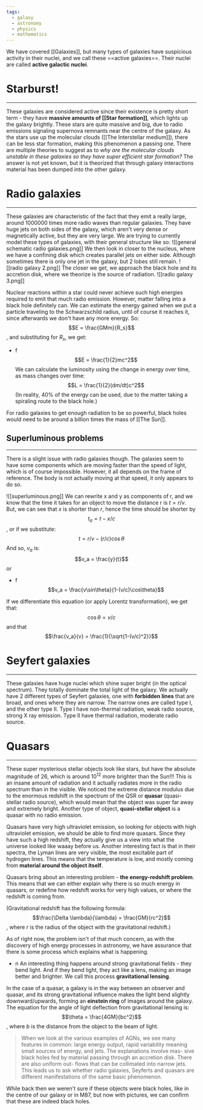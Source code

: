 ```yaml
---
tags:
  - galaxy
  - astronomy
  - physics
  - mathematics
---
```

We have covered [[Galaxies]], but many types of galaxies have suspicious activity in their nuclei, and we call these ==active galaxies==. Their nuclei are called **active galactic nuclei**. 

# Starburst!
---
These galaxies are considered active since their existence is pretty short term - they have **massive amounts of [[Star formation]]**, which lights up the galaxy brightly. These stars are quite massive and big, due to radio emissions signaling supernova remnants near the centre of the galaxy. As the stars use up the molecular clouds ([[The Interstellar medium]]), there can be less star formation, making this phenomenon a passing one. There are multiple theories to suggest as to *why are the molecular clouds unstable in these galaxies so they have super efficient star formation?* The answer is not yet known, but it is theorized that through galaxy interactions material has been dumped into the other galaxy.

# Radio galaxies
---
These galaxies are characteristic of the fact that they emit a really large, around 1000000 times more radio waves than regular galaxies. They have huge jets on both sides of the galaxy, which aren't very dense or magnetically active, but they are very large. We are trying to currently model these types of galaxies, with their general structure like so:
![[general schematic radio galaxies.png]]
We then look in closer to the nucleus, where we have a confining disk which creates parallel jets on either side. Although sometimes there is only one jet in the galaxy, but 2 lobes still remain. 
![[radio galaxy 2.png]]
The closer we get, we approach the black hole and its accretion disk, where we theorize is the source of radiation.
![[radio galaxy 3.png]]

Nuclear reactions within a star could never achieve such high energies required to emit that much radio emission. However, matter falling into a black hole definitely can. We can estimate the energy gained when we put a particle traveling to the Schwarzschild radius, until of course it reaches it, since afterwards we don't have any more energy. So:$$E = \frac{GMm}{R_s}$$, and substituting for $R_s$, we get:
- f $$E = \frac{1}{2}mc^2$$ We can calculate the luminosity using the change in energy over time, as mass changes over time:$$L = \frac{1}{2}(dm/dt)c^2$$
(In reality, 40% of the energy can be used, due to the matter taking a spiraling route to the black hole.)

For radio galaxies to get enough radiation to be so powerful, black holes would need to be around a billion times the mass of [[The Sun]]. 

## Superluminous problems
---
There is a slight issue with radio galaxies though. The galaxies seem to have some components which are moving faster than the speed of light, which is of course impossible. However, it all depends on the frame of reference. The body is not actually moving at that speed, it only appears to do so.

![[superluminous.png]]
We can rewrite x and y as components of r, and we know that the time it takes for an object to move the distance r is $t = r/v$. But, we can see that $x$ is shorter than $r$, hence the time should be shorter by $$t_a = t - x/c$$, or if we substitute:$$t = r/v - (r/c)\cos\theta$$
And so, $v_a$ is:$$v_a = \frac{y}{t}$$ or 
- f $$v_a = \frac{v\sin\theta}{1-(v/c)\cos\theta}$$

If we differentiate this equation (or apply Lorentz transformation), we get that:$$\cos \theta = v/c$$
and that $$\frac{v_a}{v} = \frac{1}{\sqrt{1-(v/c)^2}}$$

# Seyfert galaxies
---
These galaxies have huge nuclei which shine super bright (in the optical spectrum). They totally dominate the total light of the galaxy. We actually have 2 different types of Seyfert galaxies, one with **forbidden lines** that are broad, and ones where they are narrow. The narrow ones are called type I, and the other type II. Type I have non-thermal radiation, weak radio source, strong X ray emission. Type II have thermal radiation, moderate radio source.

# Quasars
---
These super mysterious stellar objects look like stars, but have the absolute magnitude of 26, which is around $10^{12}$ more brighter than the Sun!!! This is an insane amount of radiation and it actually radiates more in the radio spectrum than in the visible. We noticed the extreme distance modulus due to the enormous redshift in the spectrum of the QSR or **quasar** (quasi-stellar radio source), which would mean that the object was super far away and extremely bright. Another type of object, **quasi-stellar object** is a quasar with no radio emission.

Quasars have very high ultraviolet emission, so looking for objects with high ultraviolet emission, we should be able to find more quasars. Since they have such a high redshift, they actually give us a view into what the universe looked like waaay before us. Another interesting fact is that in their spectra, the Lyman lines are very visible, the most excitable part of hydrogen lines. This means that the temperature is low, and mostly coming from **material around the object itself**. 

Quasars bring about an interesting problem - **the energy-redshift problem**. This means that we can either explain why there is so much energy in quasars, or redefine how redshift works for very high values, or where the redshift is coming from.

(Gravitational redshift has the following formula: $$\frac{\Delta \lambda}{\lambda} = \frac{GM}{rc^2}$$, where $r$ is the radius of the object with the gravitational redshift.)

As of right now, the problem isn't of that much concern, as with the discovery of high energy processes in astronomy, we have assurance that there is some process which explains what is happening.

- n An interesting thing happens around strong gravitational fields - they bend light. And if they bend light, they act like a lens, making an image better and brighter. We call this process **gravitational lensing**. 

In the case of a quasar, a galaxy is in the way between an observer and quasar, and its strong gravitational influence makes the light bend slightly downward/upwards, forming an **einstein ring** of images around the galaxy.  The equation for the angle of light deflection from gravitational lensing is:$$\theta = \frac{4GM}{bc^2}$$, where $b$ is the distance from the object to the beam of light.

> When we look at the various examples of AGNs, we see many features in common: large energy output, rapid variability meaning small sources of energy, and jets. The explanations involve mas- sive black holes fed by material passing through an accretion disk. There are also uniform out- flows that can be collimated into narrow jets. This leads us to ask whether radio galaxies, Seyferts and quasars are different manifestations of the same basic phenomenon.

While back then we weren't sure if these objects were black holes, like in the centre of our galaxy or in M87, but now with pictures, we can confirm that these are indeed black holes. 

